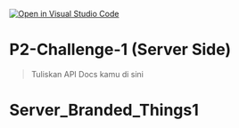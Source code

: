 [![Open in Visual Studio Code](https://classroom.github.com/assets/open-in-vscode-2e0aaae1b6195c2367325f4f02e2d04e9abb55f0b24a779b69b11b9e10269abc.svg)](https://classroom.github.com/online_ide?assignment_repo_id=15572853&assignment_repo_type=AssignmentRepo)
# P2-Challenge-1 (Server Side)

> Tuliskan API Docs kamu di sini
# Server_Branded_Things1
